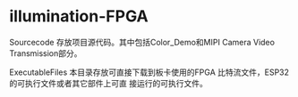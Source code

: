 # illumination-FPGA
Sourcecode
存放项⽬源代码。其中包括Color_Demo和MIPI Camera Video Transmission部分。

ExecutableFiles
本⽬录存放可直接下载到板卡使⽤的FPGA 比特流文件，ESP32的可执⾏文件或者其它部件上可直
接运⾏的可执⾏文件。
